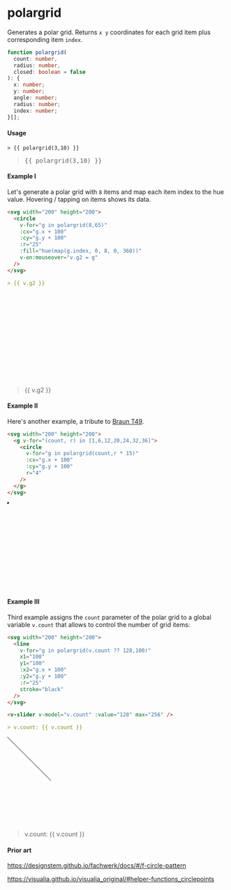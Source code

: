 # polargrid

Generates a polar grid. Returns `x y` coordinates for each grid item plus corresponding item `index`.

```ts
function polargrid(
  count: number,
  radius: number,
  closed: boolean = false
): {
  x: number;
  y: number;
  angle: number;
  radius: number;
  index: number;
}[];
```

#### Usage

```
> {{ polargrid(3,10) }}
```

> <pre>{{ polargrid(3,10) }}</pre>

#### Example I

Let's generate a polar grid with `8` items and map each item index to the hue value. Hovering / tapping on items shows its data.

```md
<svg width="200" height="200">
  <circle
    v-for="g in polargrid(8,65)"
    :cx="g.x + 100"
    :cy="g.y + 100"
    :r="25"
    :fill="hue(map(g.index, 0, 8, 0, 360))"
    v-on:mouseover="v.g2 = g"
  />
</svg>

> {{ v.g2 }}
```

<svg width="200" height="200">
  <circle
    v-for="g in polargrid(8,65)"
    :cx="g.x + 100"
    :cy="g.y + 100"
    :r="25"
    :fill="hue(map(g.index, 0, 8, 0, 360))"
    v-on:mouseover="v.g2 = g"
  />
</svg>

> {{ v.g2 }}

#### Example II

Here's another example, a tribute to [Braun T49](https://graphicdesign.stackexchange.com/questions/113981/is-there-a-specific-name-for-a-concentric-dots-pattern-in-a-circle).

```md
<svg width="200" height="200">
  <g v-for="(count, r) in [1,6,12,20,24,32,36]">
    <circle
      v-for="g in polargrid(count,r * 15)"
      :cx="g.x + 100"
      :cy="g.y + 100"
      r="4"
    />
  </g>
</svg>
```

<svg width="200" height="200">
  <g v-for="(count, r) in [1,6,12,20,24,32,36]">
    <circle
      v-for="g in polargrid(count,r * 15)"
      :cx="g.x + 100"
      :cy="g.y + 100"
      r="4"
    />
  </g>
</svg>

#### Example III

Third example assigns the `count` parameter of the polar grid to a global variable `v.count` that allows to control the number of grid items:

```md
<svg width="200" height="200">
  <line
    v-for="g in polargrid(v.count ?? 128,100)"
    x1="100"
    y1="100"
    :x2="g.x + 100"
    :y2="g.y + 100"
    :r="25"
    stroke="black"
  />
</svg>

<v-slider v-model="v.count" :value="128" max="256" />

> v.count: {{ v.count }}
```

<svg width="200" height="200">
  <line
    v-for="g in polargrid(v.count ?? 128,100)"
    x1="100"
    y1="100"
    :x2="g.x + 100"
    :y2="g.y + 100"
    :r="25"
    stroke="black"
  />
</svg>

<v-slider v-model="v.count" :value="128" max="256" />

> v.count: {{ v.count }}

#### Prior art

https://designstem.github.io/fachwerk/docs/#/f-circle-pattern

https://visualia.github.io/visualia_original/#helper-functions_circlepoints
